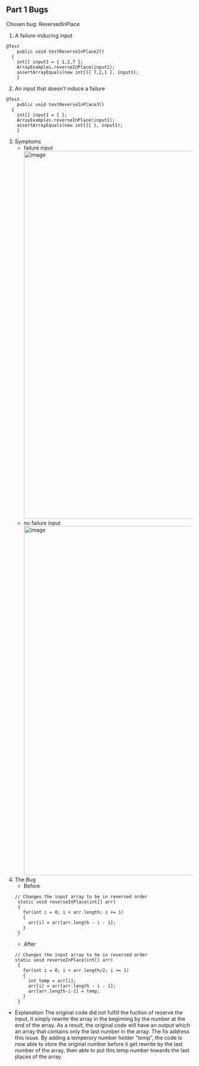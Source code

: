 ## Part 1 Bugs
Chosen bug: ReversedInPlace
1. A failure-inducing input 
```
@Test 
	public void testReverseInPlace2()
  {
    int[] input1 = { 1,2,7 };
    ArrayExamples.reverseInPlace(input1);
    assertArrayEquals(new int[]{ 7,2,1 }, input1);
	}
```
2. An input that doesn’t induce a failure
```
@Test 
	public void testReverseInPlace3()
  {
    int[] input1 = { };
    ArrayExamples.reverseInPlace(input1);
    assertArrayEquals(new int[]{ }, input1);
	}
```
3. Symptoms
   - failure input
     <img width="993" alt="image" src="https://github.com/sytsyz/cse15l-lab-reports/assets/146896888/39fc2b73-b6f2-4644-85cd-37316b4a2f7a">
   - no failure input
     <img width="943" alt="image" src="https://github.com/sytsyz/cse15l-lab-reports/assets/146896888/06bf5d96-8ab3-4373-a191-acf9eb15ada7">
4. The Bug
   - Before
   ```
   // Changes the input array to be in reversed order
    static void reverseInPlace(int[] arr) 
    {
      for(int i = 0; i < arr.length; i += 1) 
      {
        arr[i] = arr[arr.length - i - 1];
      }
    }
   ```
   - After
   ```
   // Changes the input array to be in reversed order
   static void reverseInPlace(int[] arr) 
    {
      for(int i = 0; i < arr.length/2; i += 1) 
      {
        int temp = arr[i];
        arr[i] = arr[arr.length - i - 1];
        arr[arr.length-i-1] = temp;
      }
    }
   ```
  - Explanation
    The original code did not fulfill the fuction of reserve the input, it simply rewrite the array in the beginning by the number at the end of the array.
    As a result, the original code will have an output which an array that contains only the last number in the array. The fix address this issue. By adding a temperory
    number holder "temp", the code is now able to store the original number before it get rewrite by the last number of the array, then able to put this temp number towards
    the last places of the array. 
     



